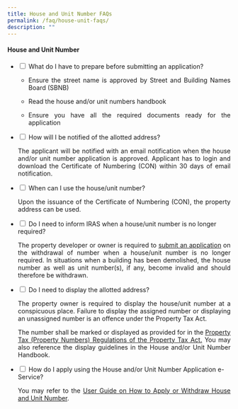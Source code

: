 ```yaml
---
title: House and Unit Number FAQs
permalink: /faq/house-unit-faqs/
description: ""
---
```

<h4>House and Unit Number</h4>

<ul class="jekyllcodex_accordion">
	<li>
    <input type="checkbox" id="accordion1">
    <label for="accordion1">What do I have to prepare before submitting an application?</label>
    <div>
      <ul>
			<li><p align="justify">Ensure the street name is approved by Street and Building Names Board (SBNB)&nbsp;</p></li>
			<li><p align="justify">Read the house and/or unit numbers handbook&nbsp;&nbsp; &nbsp;</p></li>
			<li><p align="justify">Ensure you have all the required documents ready for the application&nbsp;</p></li><p></p>
          </ul></div>
</li>

<li>
    <input type="checkbox" id="accordion2">
    <label for="accordion2">How will I be notified of the allotted address?</label>
    <div>
      <p align="justify">The applicant will be notified with an email notification when the house and/or unit number application is approved. Applicant has to login and download the Certificate of Numbering (CON) within 30 days of email notification.</p>
          </div>
</li>
	
<li>
    <input type="checkbox" id="accordion3">
    <label for="accordion3">When can I use the house/unit number?</label>
    <div>
      <p align="justify">Upon the issuance of the Certificate of Numbering (CON), the property address can be used.</p>
          </div>
</li>
	
<li>
    <input type="checkbox" id="accordion4">
    <label for="accordion4">Do I need to inform IRAS when a house/unit number is no longer required?</label>
    <div>
      <p align="justify">The property developer or owner is required to <a href="https://digitalservice.propertynaa.gov.sg">submit an application</a> on the withdrawal of number when a house/unit number is no longer required. In situations when a building has been demolished, the house number as well as unit number(s), if any, become invalid and should therefore be withdrawn.</p>
          </div>
</li>	
	
<li>
    <input type="checkbox" id="accordion5">
    <label for="accordion5">Do I need to display the allotted address?</label>
    <div>
      <p align="justify">The property owner is required to display the house/unit number at a conspicuous place. Failure to display the assigned number or displaying an unassigned number is an offence under the Property Tax Act.</p><p>
</p><p align="justify">The number shall be marked or displayed as provided for in the <a href="https://www.iras.gov.sg/media/docs/default-source/uploadedfiles/pdf/propertytaxpropertynumbersregulations.pdf?sfvrsn=1673256f_4">Property Tax (Property Numbers) Regulations of the Property Tax Act.</a>  You may also reference the display guidelines in the House and/or Unit Number Handbook.</p>
          </div>
</li>	
	
<li>
    <input type="checkbox" id="accordion7">
    <label for="accordion7">How do I apply using the House and/or Unit Number Application e-Service?</label>
    <div>
    <p align="justify"> You may refer to the <a href="/files/user%20guide%20-%20apply%20or%20withdraw%20house%20and%20unit%20number.pdf">User Guide on How to Apply or Withdraw House and Unit Number</a>. 
          </p></div></li></ul>